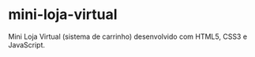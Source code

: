 # mini-loja-virtual
Mini Loja Virtual (sistema de carrinho) desenvolvido com HTML5, CSS3 e JavaScript.
